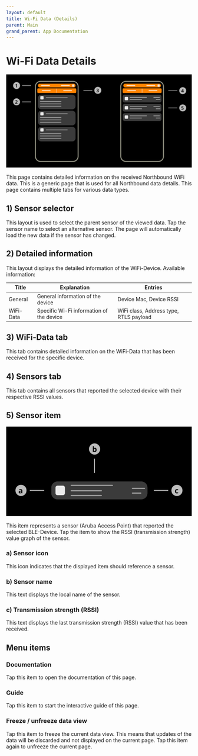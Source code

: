 ```yaml
---
layout: default
title: Wi-Fi Data (Details)
parent: Main
grand_parent: App Documentation
---
```


# Wi-Fi Data Details

![WiFi-Data Details Scheme](../images/app_northbound_details.svg)

This page contains detailed information on the received Northbound WiFi data. This is a generic page that is used for all Northbound data details. This page contains multiple tabs for various data types.

## 1) Sensor selector

This layout is used to select the parent sensor of the viewed data. Tap the sensor name to select an alternative sensor. The page will automatically load the new data if the sensor has changed.

## 2) Detailed information

This layout displays the detailed information of the WiFi-Device. Available information:

|Title|Explanation|Entries|
|-|-|-|
|General|General information of the device|Device Mac, Device RSSI|
|WiFi-Data|Specific Wi-Fi information of the device|WiFi class, Address type, RTLS payload|

## 3) WiFi-Data tab

This tab contains detailed information on the WiFi-Data that has been received for the specific device.

## 4) Sensors tab

This tab contains all sensors that reported the selected device with their respective RSSI values.

## 5) Sensor item

![Sensor Item Scheme](../images/app_ble_device_item.svg)

This item represents a sensor (Aruba Access Point) that reported the selected BLE-Device. Tap the item to show the RSSI (transmission strength) value graph of the sensor.

### a) Sensor icon

This icon indicates that the displayed item should reference a sensor.

### b) Sensor name

This text displays the local name of the sensor.

### c) Transmission strength (RSSI)

This text displays the last transmission strength (RSSI) value that has been received.

## Menu items

### Documentation

Tap this item to open the documentation of this page.

### Guide

Tap this item to start the interactive guide of this page.

### Freeze / unfreeze data view

Tap this item to freeze the current data view. This means that updates of the data will be discarded and not displayed on the current page. Tap this item again to unfreeze the current page.